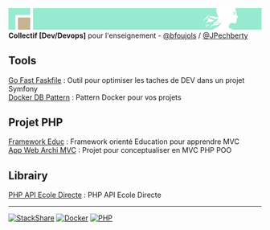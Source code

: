 ![separe](https://github.com/studoo-app/.github/blob/main/profile/studoo-banner-logo.png) \
**Collectif [Dev/Devops]** pour l'enseignement - <a href="https://github.com/bfoujols" target="_blank">@bfoujols</a> / <a href="https://github.com/JPechberty" target="_blank">@JPechberty</a> 

## Tools

[Go Fast Faskfile](https://github.com/studoo-app/go-fast-taskfile) : Outil pour optimiser les taches de DEV dans un projet Symfony \
[Docker DB Pattern](https://github.com/studoo-app/docker-db-pattern) : Pattern Docker pour vos projets


## Projet PHP

[Framework Educ](#) : Framework orienté Education pour apprendre MVC \
[App Web Archi MVC](https://github.com/studoo-app/app-web-archi-mvc) : Projet pour conceptualiser en MVC PHP POO

## Librairy

[PHP API Ecole Directe](https://github.com/studoo-app/ecole-directe-api) : PHP API Ecole Directe
____
[![StackShare](http://img.shields.io/badge/tech-stack-0690fa.svg?style=flat)](https://stackshare.io/studoo/studoo)
[![Docker](https://img.shields.io/static/v1?label=&message=Docker&color=2496ED&logo=docker&logoColor=FFFFFF)](https://docker.com/)
[![PHP](https://img.shields.io/static/v1?label=&message=PHP&color=777BB4&logo=php&logoColor=FFFFFF)](https://www.php.net/)
